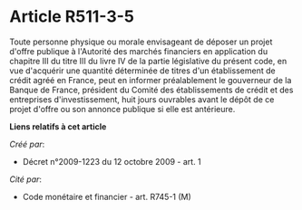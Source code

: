 # Article R511-3-5

Toute personne physique ou morale envisageant de déposer un projet d'offre publique à l'Autorité des marchés financiers en
application du chapitre III du titre III du livre IV de la partie législative du présent code, en vue d'acquérir une quantité
déterminée de titres d'un établissement de crédit agréé en France, peut en informer préalablement le gouverneur de la Banque
de France, président du Comité des établissements de crédit et des entreprises d'investissement, huit jours ouvrables avant
le dépôt de ce projet d'offre ou son annonce publique si elle est antérieure.

**Liens relatifs à cet article**

_Créé par_:

  - Décret n°2009-1223 du 12 octobre 2009 - art. 1

_Cité par_:

  - Code monétaire et financier - art. R745-1 (M)
